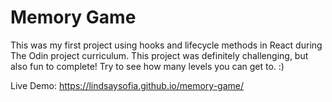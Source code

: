 # Memory Game

This was my first project using hooks and lifecycle methods in React during The Odin project curriculum. This project was definitely challenging, but also fun to complete! Try to see how many levels you can get to. :)

Live Demo: https://lindsaysofia.github.io/memory-game/
